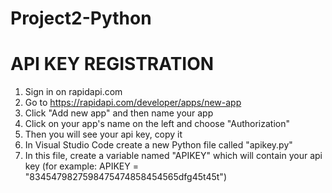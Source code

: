﻿# Project2-Python
# API KEY REGISTRATION
1. Sign in on rapidapi.com
2. Go to https://rapidapi.com/developer/apps/new-app
3. Click "Add new app" and then name your app
4. Click on your app's name on the left and choose "Authorization"
5. Then you will see your api key, copy it
6. In Visual Studio Code create a new Python file called "apikey.py"
7. In this file, create a variable named "APIKEY" which will contain your api key (for example: APIKEY = "8345479827598475474858454565dfg45t45t")
